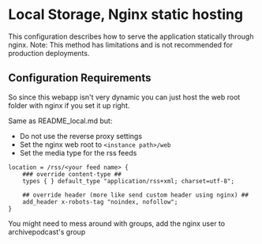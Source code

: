 # Local Storage, Nginx static hosting

This configuration describes how to serve the application statically through nginx. Note: This method has limitations and is not recommended for production deployments.

## Configuration Requirements

So since this webapp isn't very dynamic you can just host the web root folder with nginx if you set it up right.

Same as README_local.md but:

* Do not use the reverse proxy settings
* Set the nginx web root to `<instance path>/web`
* Set the media type for the rss feeds

```text
location = /rss/<your feed name> {
    ### override content-type ##
    types { } default_type "application/rss+xml; charset=utf-8";

    ## override header (more like send custom header using nginx) ##
    add_header x-robots-tag "noindex, nofollow";
}
```

You might need to mess around with groups, add the nginx user to archivepodcast's group
